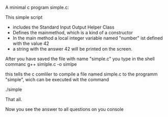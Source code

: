 
A minimal c program simple.c:

This simple script 
- includes the Standard Input Output Helper Class
- Defines the mainmethod, which is a kind of a constructor
- In the main method a local integer variable named "number" ist defined with the value 42
- a string with the answer 42 will be printed on the screen.

After you have saved the file with name "simple.c" you type in the shell commanc
g++ simlple.c -o simlpe

this tells the c comliler to compile a file named simple.c to the programm "simple", wich can be executed wit the command

./simple

That all.

Now you see the answer to all questions on you console


